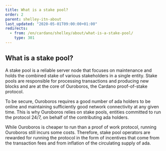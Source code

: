 ```yaml
---
title: What is a stake pool?
order: 2
parent: shelley-itn-about
last_updated: "2020-05-01T09:00:00+01:00"
redirects:
  - from: /en/cardano/shelley/about/what-is-a-stake-pool/
    type: 301
---
```

## What is a stake pool?

A stake pool is a reliable server node that focuses on maintenance and holds the combined stake of various stakeholders in a single entity. Stake pools are responsible for processing transactions and producing new blocks and are at the core of Ouroboros, the Cardano proof-of-stake protocol.

To be secure, Ouroboros requires a good number of ada holders to be online and maintaining sufficiently good network connectivity at any given time. This is why Ouroboros relies on stake pools, entities committed to run the protocol 24/7, on behalf of the contributing ada holders.

While Ouroboros is cheaper to run than a proof of work protocol, running Ouroboros still incurs some costs. Therefore, stake pool operators are rewarded for running the protocol in the form of incentives that come from the transaction fees and from inflation of the circulating supply of ada.

